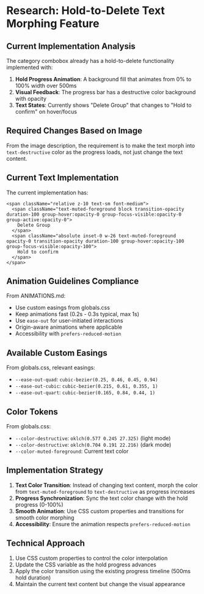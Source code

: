 # Research: Hold-to-Delete Text Morphing Feature

## Current Implementation Analysis

The category combobox already has a hold-to-delete functionality implemented with:

1. **Hold Progress Animation**: A background fill that animates from 0% to 100% width over 500ms
2. **Visual Feedback**: The progress bar has a destructive color background with opacity
3. **Text States**: Currently shows "Delete Group" that changes to "Hold to confirm" on hover/focus

## Required Changes Based on Image

From the image description, the requirement is to make the text morph into `text-destructive` color as the progress loads, not just change the text content.

## Current Text Implementation

The current implementation has:
```tsx
<span className="relative z-10 text-sm font-medium">
  <span className="text-muted-foreground block transition-opacity duration-100 group-hover:opacity-0 group-focus-visible:opacity-0 group-active:opacity-0">
    Delete Group
  </span>
  <span className="absolute inset-0 w-26 text-muted-foreground opacity-0 transition-opacity duration-100 group-hover:opacity-100 group-focus-visible:opacity-100">
    Hold to confirm
  </span>
</span>
```

## Animation Guidelines Compliance

From ANIMATIONS.md:
- Use custom easings from globals.css
- Keep animations fast (0.2s - 0.3s typical, max 1s)
- Use `ease-out` for user-initiated interactions
- Origin-aware animations where applicable
- Accessibility with `prefers-reduced-motion`

## Available Custom Easings

From globals.css, relevant easings:
- `--ease-out-quad`: `cubic-bezier(0.25, 0.46, 0.45, 0.94)`
- `--ease-out-cubic`: `cubic-bezier(0.215, 0.61, 0.355, 1)`
- `--ease-out-quart`: `cubic-bezier(0.165, 0.84, 0.44, 1)`

## Color Tokens

From globals.css:
- `--color-destructive`: `oklch(0.577 0.245 27.325)` (light mode)
- `--color-destructive`: `oklch(0.704 0.191 22.216)` (dark mode)
- `--color-muted-foreground`: Current text color

## Implementation Strategy

1. **Text Color Transition**: Instead of changing text content, morph the color from `text-muted-foreground` to `text-destructive` as progress increases
2. **Progress Synchronization**: Sync the text color change with the hold progress (0-100%)
3. **Smooth Animation**: Use CSS custom properties and transitions for smooth color morphing
4. **Accessibility**: Ensure the animation respects `prefers-reduced-motion`

## Technical Approach

1. Use CSS custom properties to control the color interpolation
2. Update the CSS variable as the hold progress advances
3. Apply the color transition using the existing progress timeline (500ms hold duration)
4. Maintain the current text content but change the visual appearance
